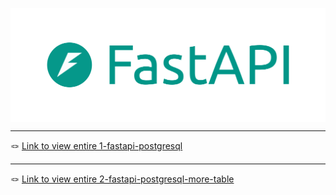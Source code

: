 <p align="center">
    <img src="./logo-fastapi.png" alt="logo-fastapi" style="display: block; margin: 0 auto;">
</p>

---

<div align="left">
   &#x1FAA2; <a href="./1-fastapi-postgresql">Link to view entire 1-fastapi-postgresql</a>
</div>

---

<div align="left">
   &#x1FAA2; <a href="./2-fastapi-postgresql-more-table">Link to view entire 2-fastapi-postgresql-more-table</a>
</div>